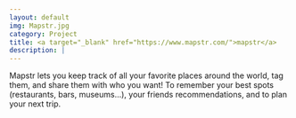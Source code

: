 ```yaml
---
layout: default
img: Mapstr.jpg
category: Project
title: <a target="_blank" href="https://www.mapstr.com/">mapstr</a>
description: |
---
```

Mapstr lets you keep track of all your favorite places around the world, tag them, and share them with who you want!
To remember your best spots (restaurants, bars, museums...), your friends recommendations, and to plan your next trip.